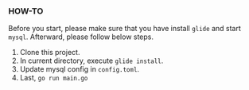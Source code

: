 ### HOW-TO

Before you start, please make sure that you have install `glide` and start `mysql`. Afterward, please follow below steps.

1. Clone this project.
2. In current directory, execute `glide install`.
3. Update mysql config in `config.toml`.
3. Last, `go run main.go`